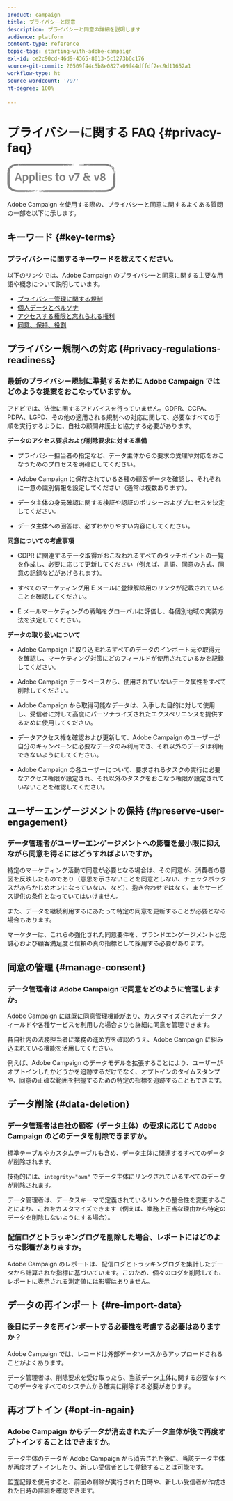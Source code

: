 ```yaml
---
product: campaign
title: プライバシーと同意
description: プライバシーと同意の詳細を説明します
audience: platform
content-type: reference
topic-tags: starting-with-adobe-campaign
exl-id: ce2c90cd-46d9-4365-8013-5c1273b6c176
source-git-commit: 20509f44c5b8e0827a09f44dffdf2ec9d11652a1
workflow-type: ht
source-wordcount: '797'
ht-degree: 100%

---
```


# プライバシーに関する FAQ {#privacy-faq}

![](../../assets/common.svg)

Adobe Campaign を使用する際の、プライバシーと同意に関するよくある質問の一部を以下に示します。

## キーワード {#key-terms}

### プライバシーに関するキーワードを教えてください。

以下のリンクでは、Adobe Campaign のプライバシーと同意に関する主要な用語や概念について説明しています。

* [プライバシー管理に関する規制](../../platform/using/privacy-management.md#privacy-management-regulations)
* [個人データとペルソナ](../../platform/using/privacy-and-recommendations.md#personal-data)
* [アクセスする権限と忘れられる権利](../../platform/using/privacy-management.md#right-access-forgotten)
* [同意、保持、役割](../../platform/using/privacy-management.md#consent-retention-roles)

## プライバシー規制への対応 {#privacy-regulations-readiness}

### 最新のプライバシー規制に準拠するために Adobe Campaign ではどのような提案をおこなっていますか。

アドビでは、法律に関するアドバイスを行っていません。GDPR、CCPA、PDPA、LGPD、その他の適用される規制への対応に関して、必要なすべての手順を実行するように、自社の顧問弁護士と協力する必要があります。

**データのアクセス要求および削除要求に対する準備**

* プライバシー担当者の指定など、データ主体からの要求の受理や対応をおこなうためのプロセスを明確にしてください。

* Adobe Campaign に保存されている各種の顧客データを確認し、それぞれに一意の識別情報を設定してください（通常は複数あります）。

* データ主体の身元確認に関する検証や認証のポリシーおよびプロセスを決定してください。

* データ主体への回答は、必ずわかりやすい内容にしてください。

**同意についての考慮事項**

* GDPR に関連するデータ取得がおこなわれるすべてのタッチポイントの一覧を作成し、必要に応じて更新してください（例えば、言語、同意の方式、同意の記録などがあげられます）。

* すべてのマーケティング用 E メールに登録解除用のリンクが記載されていることを確認してください。

* E メールマーケティングの戦略をグローバルに評価し、各個別地域の実装方法を決定してください。

**データの取り扱いについて**

* Adobe Campaign に取り込まれるすべてのデータのインポート元や取得元を確認し、マーケティング対策にどのフィールドが使用されているかを記録してください。

* Adobe Campaign データベースから、使用されていないデータ属性をすべて削除してください。

* Adobe Campaign から取得可能なデータは、入手した目的に対して使用し、受信者に対して高度にパーソナライズされたエクスペリエンスを提供するために使用してください。

* データアクセス権を確認および更新して、Adobe Campaign のユーザーが自分のキャンペーンに必要なデータのみ利用でき、それ以外のデータは利用できないようにしてください。

* Adobe Campaign の各ユーザーについて、要求されるタスクの実行に必要なアクセス権限が設定され、それ以外のタスクをおこなう権限が設定されていないことを確認してください。

## ユーザーエンゲージメントの保持 {#preserve-user-engagement}

### データ管理者がユーザーエンゲージメントへの影響を最小限に抑えながら同意を得るにはどうすればよいですか。

特定のマーケティング活動で同意が必要となる場合は、その同意が、消費者の意図を反映したものであり（意思を示さないことを同意としない、チェックボックスがあらかじめオンになっていない、など）、抱き合わせではなく、またサービス提供の条件となっていてはいけません。

また、データを継続利用するにあたって特定の同意を更新することが必要となる場合もあります。

マーケターは、これらの強化された同意要件を、ブランドエンゲージメントと忠誠心および顧客満足度と信頼の真の指標として採用する必要があります。

## 同意の管理 {#manage-consent}

### データ管理者は Adobe Campaign で同意をどのように管理しますか。

Adobe Campaign には既に同意管理機能があり、カスタマイズされたデータフィールドや各種サービスを利用した場合よりも詳細に同意を管理できます。

各自社内の法務担当者に業務の進め方を確認のうえ、Adobe Campaign に組み込まれている機能を活用してください。

例えば、Adobe Campaign のデータモデルを拡張することにより、ユーザーがオプトインしたかどうかを追跡するだけでなく、オプトインのタイムスタンプや、同意の正確な範囲を把握するための特定の指標を追跡することもできます。

## データ削除 {#data-deletion}

### データ管理者は自社の顧客（データ主体）の要求に応じて Adobe Campaign のどのデータを削除できますか。

標準テーブルやカスタムテーブルも含め、データ主体に関連するすべてのデータが削除されます。

技術的には、`integrity="own"` でデータ主体にリンクされているすべてのデータが削除されます。

データ管理者は、データスキーマで定義されているリンクの整合性を変更することにより、これをカスタマイズできます（例えば、業務上正当な理由から特定のデータを削除しないようにする場合）。

### 配信ログとトラッキングログを削除した場合、レポートにはどのような影響がありますか。

Adobe Campaign のレポートは、配信ログとトラッキングログを集計したデータから計算された指標に基づいています。このため、個々のログを削除しても、レポートに表示される測定値には影響はありません。

## データの再インポート {#re-import-data}

### 後日にデータを再インポートする必要性を考慮する必要はありますか？

Adobe Campaign では、レコードは外部データソースからアップロードされることがよくあります。

データ管理者は、削除要求を受け取ったら、当該データ主体に関する必要なすべてのデータをすべてのシステムから確実に削除する必要があります。

## 再オプトイン {#opt-in-again}

### Adobe Campaign からデータが消去されたデータ主体が後で再度オプトインすることはできますか。

データ主体のデータが Adobe Campaign から消去された後に、当該データ主体が再度オプトインしたり、新しい受信者として登録することは可能です。

監査記録を使用すると、前回の削除が実行された日時や、新しい受信者が作成された日時の詳細を確認できます。
